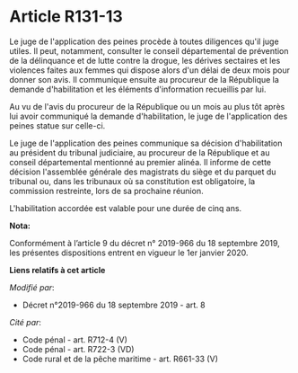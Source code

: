 # Article R131-13

Le juge de l'application des peines procède à toutes diligences qu'il juge utiles. Il peut, notamment, consulter le conseil
départemental de prévention de la délinquance et de lutte contre la drogue, les dérives sectaires et les violences faites aux
femmes qui dispose alors d'un délai de deux mois pour donner son avis. Il communique ensuite au procureur de la République la
demande d'habilitation et les éléments d'information recueillis par lui. 

Au vu de l'avis du procureur de la République ou un mois au plus tôt après lui avoir communiqué la demande d'habilitation, le
juge de l'application des peines statue sur celle-ci. 

Le juge de l'application des peines communique sa décision d'habilitation au président du   tribunal judiciaire, au procureur
de la République et au conseil départemental mentionné au premier alinéa. Il informe de cette décision l'assemblée générale
des magistrats du siège et du parquet du tribunal ou, dans les tribunaux où sa constitution est obligatoire, la commission
restreinte, lors de sa prochaine réunion. 

L'habilitation accordée est valable pour une durée de cinq ans.

**Nota:**

Conformément à l’article 9 du décret n° 2019-966 du 18 septembre 2019, les présentes dispositions entrent en vigueur le 1er
janvier 2020.

**Liens relatifs à cet article**

_Modifié par_:

  - Décret n°2019-966 du 18 septembre 2019 - art. 8

_Cité par_:

  - Code pénal - art. R712-4 (V)
  - Code pénal - art. R722-3 (VD)
  - Code rural et de la pêche maritime - art. R661-33 (V)
